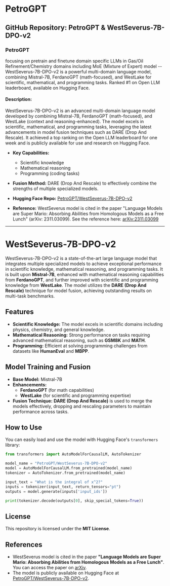 # PetroGPT

## GitHub Repository: **PetroGPT** & **WestSeverus-7B-DPO-v2**

### **PetroGPT**

focusing on pretrain and finetune domain specific LLMs in Gas/Oil Refinement/Chemistry domains including MoE (Mixture of Expert) model -- WestSeverus-7B-DPO-v2 is a powerful multi-domain language model, combining Mistral-7B, FerdanoGPT (math-focused), and WestLake for scientific, mathematical, and programming tasks. Ranked #1 on Open LLM leaderboard, available on Hugging Face.

#### **Description:**

WestSeverus-7B-DPO-v2 is an advanced multi-domain language model developed by combining Mistral-7B, FerdanoGPT (math-focused), and WestLake (context and reasoning-enhanced). The model excels in scientific, mathematical, and programming tasks, leveraging the latest advancements in model fusion techniques such as DARE (Drop And Rescale). It achieved a top ranking on the Open LLM leaderboard for one week and is publicly available for use and research on Hugging Face.

- **Key Capabilities:**
  - Scientific knowledge
  - Mathematical reasoning
  - Programming (coding tasks)
- **Fusion Method:** DARE (Drop And Rescale) to effectively combine the strengths of multiple specialized models.

- **Hugging Face Repo:** [PetroGPT/WestSeverus-7B-DPO-v2](https://huggingface.co/PetroGPT/WestSeverus-7B-DPO-v2)

- **Reference:** WestSeverus model is cited in the paper "Language Models are Super Mario: Absorbing Abilities from Homologous Models as a Free Lunch" (arXiv: 2311.03099). See the reference here: [arXiv:2311.03099](https://arxiv.org/pdf/2311.03099)

---

# WestSeverus-7B-DPO-v2

WestSeverus-7B-DPO-v2 is a state-of-the-art large language model that integrates multiple specialized models to achieve exceptional performance in scientific knowledge, mathematical reasoning, and programming tasks. It is built upon **Mistral-7B**, enhanced with mathematical reasoning capabilities from **FerdanoGPT**, and further improved with scientific and programming knowledge from **WestLake**. The model utilizes the **DARE (Drop And Rescale)** technique for model fusion, achieving outstanding results on multi-task benchmarks.

## Features

- **Scientific Knowledge:** The model excels in scientific domains including physics, chemistry, and general knowledge.
- **Mathematical Reasoning:** Strong performance on tasks requiring advanced mathematical reasoning, such as **GSM8K** and **MATH**.
- **Programming:** Efficient at solving programming challenges from datasets like **HumanEval** and **MBPP**.

## Model Training and Fusion

- **Base Model:** Mistral-7B
- **Enhancements:**
  - **FerdanoGPT** (for math capabilities)
  - **WestLake** (for scientific and programming expertise)
- **Fusion Technique:** **DARE (Drop And Rescale)** is used to merge the models effectively, dropping and rescaling parameters to maintain performance across tasks.

## How to Use

You can easily load and use the model with Hugging Face's `transformers` library:

```python
from transformers import AutoModelForCausalLM, AutoTokenizer

model_name = "PetroGPT/WestSeverus-7B-DPO-v2"
model = AutoModelForCausalLM.from_pretrained(model_name)
tokenizer = AutoTokenizer.from_pretrained(model_name)

input_text = "What is the integral of x^2?"
inputs = tokenizer(input_text, return_tensors="pt")
outputs = model.generate(inputs['input_ids'])

print(tokenizer.decode(outputs[0], skip_special_tokens=True))
```

## License

This repository is licensed under the **MIT License**.

## References

- WestSeverus model is cited in the paper **"Language Models are Super Mario: Absorbing Abilities from Homologous Models as a Free Lunch"**. You can access the paper on [arXiv](https://arxiv.org/pdf/2311.03099).
- The model is publicly available on Hugging Face at [PetroGPT/WestSeverus-7B-DPO-v2](https://huggingface.co/PetroGPT/WestSeverus-7B-DPO-v2).
